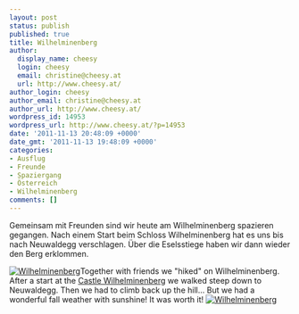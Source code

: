 ```yaml
---
layout: post
status: publish
published: true
title: Wilhelminenberg
author:
  display_name: cheesy
  login: cheesy
  email: christine@cheesy.at
  url: http://www.cheesy.at/
author_login: cheesy
author_email: christine@cheesy.at
author_url: http://www.cheesy.at/
wordpress_id: 14953
wordpress_url: http://www.cheesy.at/?p=14953
date: '2011-11-13 20:48:09 +0000'
date_gmt: '2011-11-13 19:48:09 +0000'
categories:
- Ausflug
- Freunde
- Spaziergang
- Österreich
- Wilhelminenberg
comments: []
---
```

<!--:de-->Gemeinsam mit Freunden sind wir heute am Wilhelminenberg spazieren gegangen. Nach einem Start beim Schloss Wilhelminenberg hat es uns bis nach Neuwaldegg verschlagen. Über die Eselsstiege haben wir dann wieder den Berg erklommen.
[![](http://www.cheesy.at/wp-content/uploads/thumb4.jpg "Wilhelminenberg")](http://www.cheesy.at/fotos/ausfluege/wilhelminenberg/)<!--:--><!--:en-->Together with friends we "hiked" on Wilhelminenberg. After a start at the [Castle Wilhelminenberg](http://en.wikipedia.org/wiki/Schloss_Wilhelminenberg) we walked steep down to Neuwaldegg. Then we had to climb back up the hill... But we had a wonderful fall weather with sunshine! It was worth it!
[![](http://www.cheesy.at/wp-content/uploads/thumb4.jpg "Wilhelminenberg")](http://www.cheesy.at/fotos/ausfluege/wilhelminenberg/)<!--:-->
